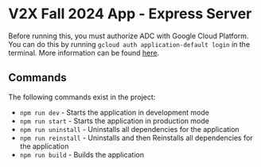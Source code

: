 # V2X Fall 2024 App - Express Server
Before running this, you must authorize ADC with Google Cloud Platform. You can do this by running `gcloud auth application-default login` in the terminal. More information can be found [here](https://cloud.google.com/docs/authentication/application-default-credentials#personal).

## Commands
The following commands exist in the project:

- `npm run dev` - Starts the application in development mode
- `npm run start` - Starts the application in production mode
- `npm run uninstall` - Uninstalls all dependencies for the application
- `npm run reinstall` - Uninstalls and then Reinstalls all dependencies for the application
- `npm run build` - Builds the application